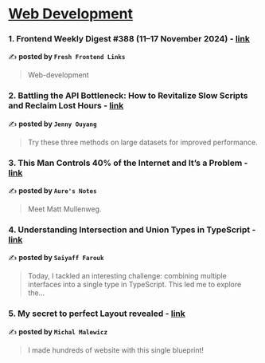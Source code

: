 
<h1><a href=https://medium.com/tag/web-development/recommended target="_blank" rel="noopener noreferrer">Web Development</a></h1>
<h3>1. Frontend Weekly Digest #388 (11–17 November 2024) - <a href="https://medium.com/@frontender-ua/frontend-weekly-digest-388-11-17-november-2024-5bd7bf6e5609" target="_blank" rel="noopener noreferrer">link</a></h3>

✍️ **posted by `Fresh Frontend Links`**

<blockquote>Web-development</blockquote>

<h3>2. Battling the API Bottleneck: How to Revitalize Slow Scripts and Reclaim Lost Hours - <a href="https://medium.com/code-like-a-girl/battling-the-api-bottleneck-how-to-revitalize-slow-scripts-and-reclaim-lost-hours-0d7d463b7d99" target="_blank" rel="noopener noreferrer">link</a></h3>

✍️ **posted by `Jenny Ouyang`**

<blockquote>Try these three methods on large datasets for improved performance.</blockquote>

<h3>3. This Man Controls 40% of the Internet and It’s a Problem - <a href="https://medium.com/notes-and-theories/this-man-controls-40-of-the-internet-and-its-a-problem-1b37a66e6185" target="_blank" rel="noopener noreferrer">link</a></h3>

✍️ **posted by `Aure's Notes`**

<blockquote>Meet Matt Mullenweg.</blockquote>

<h3>4. Understanding Intersection and Union Types in TypeScript - <a href="https://medium.com/@saiyaff/understanding-intersection-and-union-types-in-typescript-5af918834498" target="_blank" rel="noopener noreferrer">link</a></h3>

✍️ **posted by `Saiyaff Farouk`**

<blockquote>Today, I tackled an interesting challenge: combining multiple interfaces into a single type in TypeScript. This led me to explore the…</blockquote>

<h3>5. My secret to perfect Layout revealed - <a href="https://medium.com/@michalmalewicz/my-secret-to-perfect-layout-revealed-33183f25e49c" target="_blank" rel="noopener noreferrer">link</a></h3>

✍️ **posted by `Michal Malewicz`**

<blockquote>I made hundreds of website with this single blueprint!</blockquote>

